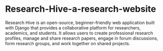 # Research-Hive-a-research-website
Research Hive is an open-source, beginner-friendly web application built with Django that provides a collaborative platform for researchers, academics, and students. It allows users to create professional research profiles, manage and share research papers, engage in forum discussions, form research groups, and work together on shared projects.
